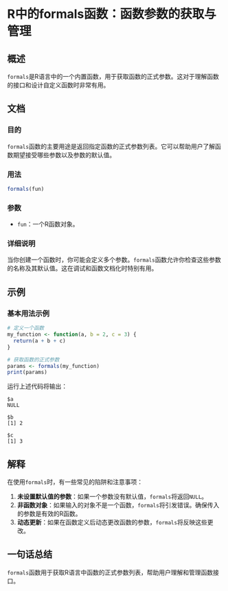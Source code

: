 <!--
Meta Description: # R中的formals函数：函数参数的获取与管理 ## 概述 `formals`是R语言中的一个内置函数，用于获取函数的正式参数。这对于理解函数的接口和设计自定义函数时非常有用。 ## 文档 ### 目的 `formals`函数的主要用途是返回指定函数的正式参数列表。它可以帮助用户了解函数期望接受...
Meta Keywords: formals, fun, my_function, params, null
-->

# R中的formals函数：函数参数的获取与管理

## 概述
`formals`是R语言中的一个内置函数，用于获取函数的正式参数。这对于理解函数的接口和设计自定义函数时非常有用。

## 文档
### 目的
`formals`函数的主要用途是返回指定函数的正式参数列表。它可以帮助用户了解函数期望接受哪些参数以及参数的默认值。

### 用法
```R
formals(fun)
```

### 参数
- `fun`：一个R函数对象。

### 详细说明
当你创建一个函数时，你可能会定义多个参数。`formals`函数允许你检查这些参数的名称及其默认值。这在调试和函数文档化时特别有用。

## 示例
### 基本用法示例
```R
# 定义一个函数
my_function <- function(a, b = 2, c = 3) {
  return(a + b + c)
}

# 获取函数的正式参数
params <- formals(my_function)
print(params)
```
运行上述代码将输出：
```
$a
NULL

$b
[1] 2

$c
[1] 3
```

## 解释
在使用`formals`时，有一些常见的陷阱和注意事项：

1. **未设置默认值的参数**：如果一个参数没有默认值，`formals`将返回`NULL`。
2. **非函数对象**：如果输入的对象不是一个函数，`formals`将引发错误。确保传入的参数是有效的R函数。
3. **动态更新**：如果在函数定义后动态更改函数的参数，`formals`将反映这些更改。

## 一句话总结
`formals`函数用于获取R语言中函数的正式参数列表，帮助用户理解和管理函数接口。